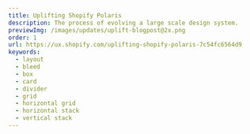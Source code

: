 ```yaml
---
title: Uplifting Shopify Polaris
description: The process of evolving a large scale design system.
previewImg: /images/updates/uplift-blogpost@2x.png
order: 1
url: https://ux.shopify.com/uplifting-shopify-polaris-7c54fc6564d9
keywords:
  - layout
  - bleed
  - box
  - card
  - divider
  - grid
  - horizontal grid
  - horizontal stack
  - vertical stack
---
```

